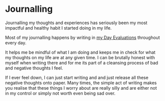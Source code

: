 # Journalling

Journalling my thoughts and experiences has seriously been my most impactful and healthy habit I started doing in my life.

Most of my journalling happens by writing in [my Day Evaluations](https://medium.com/@NikitaVoloboev/day-evaluations-5706f31c9c5e) throughout every day. 

It helps me be mindful of what I am doing and keeps me in check for what my thoughts on my life are at any given time. I can be brutally honest with myself when writing there and for me its part of a cleansing process of bad and negative thoughts I feel.

If I ever feel down, I can just start writing and and just release all these negative thoughts onto paper. Many times, the simple act of writing makes you realise that these things I worry about are really silly and are either not in my control or simply not worth even being sad over.

